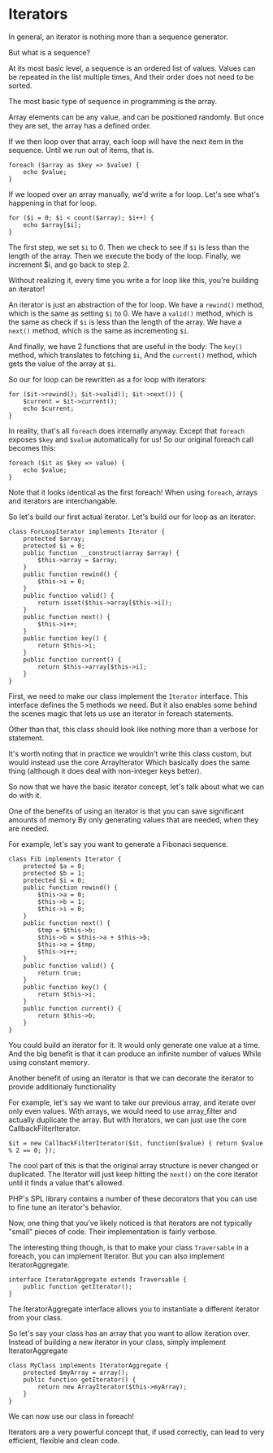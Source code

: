 Iterators
=========

In general, an iterator is nothing more than a sequence generator.

But what is a sequence?

At its most basic level, a sequence is an ordered list of values.
Values can be repeated in the list multiple times,
And their order does not need to be sorted.

The most basic type of sequence in programming is the array.

Array elements can be any value, and can be positioned randomly.
But once they are set, the array has a defined order.

If we then loop over that array,
each loop will have the next item in the sequence.
Until we run out of items, that is.

    foreach ($array as $key => $value) {
        echo $value;
    }

If we looped over an array manually, we'd write a for loop.
Let's see what's happening in that for loop.

    for ($i = 0; $i < count($array); $i++) {
        echo $array[$i];
    }

The first step, we set `$i` to 0.
Then we check to see if `$i` is less than the length of the array.
Then we execute the body of the loop.
Finally, we increment $i, and go back to step 2.

Without realizing it, every time you write a for loop like this,
you're building an iterator!

An iterator is just an abstraction of the for loop.
We have a `rewind()` method, which is the same as setting `$i` to 0.
We have a `valid()` method, which is the same as check if `$i` is less than the length of the array.
We have a `next()` method, which is the same as incrementing `$i`.

And finally, we have 2 functions that are useful in the body:
The `key()` method, which translates to fetching `$i`,
And the `current()` method, which gets the value of the array at `$i`.

So our for loop can be rewritten as a for loop with iterators:

    for ($it->rewind(); $it->valid(); $it->next()) {
        $current = $it->current();
        echo $current;
    }

In reality, that's all `foreach` does internally anyway.
Except that `foreach` exposes `$key` and `$value` automatically for us!
So our original foreach call becomes this:

    foreach ($it as $key => value) {
        echo $value;
    }

Note that it looks identical as the first foreach!
When using `foreach`, arrays and iterators are interchangable.

So let's build our first actual iterator.
Let's build our for loop as an iterator:

    class ForLoopIterator implements Iterator {
        protected $array;
        protected $i = 0;
        public function __construct(array $array) {
            $this->array = $array;
        }
        public function rewind() {
            $this->i = 0;
        }
        public function valid() {
            return isset($this->array[$this->i]);
        }
        public function next() {
            $this->i++;
        }
        public function key() {
            return $this->i;
        }
        public function current() {
            return $this->array[$this->i];
        }
    }

First, we need to make our class implement the `Iterator` interface.
This interface defines the 5 methods we need.
But it also enables some behind the scenes magic that lets us use an iterator in foreach statements.

Other than that, this class should look like nothing more than a verbose for statement.

It's worth noting that in practice we wouldn't write this class custom, but would instead use the core ArrayIterator
Which basically does the same thing (although it does deal with non-integer keys better).

So now that we have the basic iterator concept, let's talk about what we can do with it.

One of the benefits of using an iterator is that you can save significant amounts of memory
By only generating values that are needed, when they are needed.

For example, let's say you want to generate a Fibonaci sequence.

    class Fib implements Iterator {
        protected $a = 0;
        protected $b = 1;
        protected $i = 0;
        public function rewind() {
            $this->a = 0;
            $this->b = 1;
            $this->i = 0;
        }
        public function next() {
            $tmp = $this->b;
            $this->b = $this->a + $this->b;
            $this->a = $tmp;
            $this->i++;
        }
        public function valid() {
            return true;
        }
        public function key() {
            return $this->i;
        }
        public function current() {
            return $this->b;
        }
    }

You could build an iterator for it. It would only generate one value at a time.
And the big benefit is that it can produce an infinite number of values
While using constant memory.

Another benefit of using an iterator is that we can decorate the iterator to provide additionaly functionality

For example, let's say we want to take our previous array, and iterate over only even values.
With arrays, we would need to use array_filter and actually duplicate the array.
But with Iterators, we can just use the core CallbackFilterIterator.

    $it = new CallbackFilterIterator($it, function($value) { return $value % 2 == 0; });

The cool part of this is that the original array structure is never changed or duplicated.
The Iterator will just keep hitting the `next()` on the core iterator until it finds a value that's allowed.

PHP's SPL library contains a number of these decorators that you can use to fine tune an iterator's behavior.

Now, one thing that you've likely noticed is that iterators are not typically "small" pieces of code.
Their implementation is fairly verbose.

The interesting thing though, is that to make your class `Traversable` in a foreach, you can implement Iterator.
But you can also implement IteratorAggregate.

    interface IteratorAggregate extends Traversable {
        public function getIterator();
    }

The IteratorAggregate interface allows you to instantiate a different iterator from your class.

So let's say your class has an array that you want to allow iteration over. 
Instead of building a new iterator in your class, simply implement IteratorAggregate

    class MyClass implements IteratorAggregate {
        protected $myArray = array();
        public function getIterator() {
            return new ArrayIterator($this->myArray);
        }
    }

We can now use our class in foreach!

Iterators are a very powerful concept that, if used correctly,
can lead to very efficient, flexible and clean code.